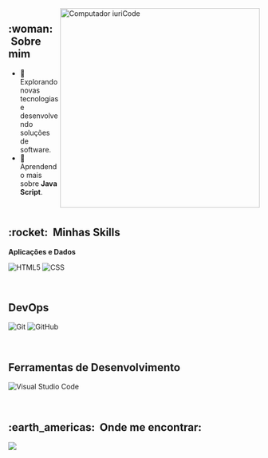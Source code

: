 <img src="https://raw.githubusercontent.com/MicaelliMedeiros/micaellimedeiros/master/image/computer-illustration.png" min-width="400px" max-width="400px" width="400px" align="right" alt="Computador iuriCode">
<h2> :woman: &nbsp;Sobre mim </h2>

- 🤔 &nbsp; Explorando novas tecnologias e desenvolvendo soluções de software.
- 🌱 &nbsp; Aprendendo mais sobre **Java Script**.
<br>
<h2> :rocket: &nbsp;Minhas Skills </h2>

**Aplicações e Dados**

  ![HTML5](https://img.shields.io/badge/-HTML5-333333?style=flat&logo=HTML5)
  ![CSS](https://img.shields.io/badge/-CSS-333333?style=flat&logo=CSS3&logoColor=1572B6)
  
  <br>
<h2> <strong> DevOps</strong> </h2>

  ![Git](https://img.shields.io/badge/-Git-333333?style=flat&logo=git)
  ![GitHub](https://img.shields.io/badge/-GitHub-333333?style=flat&logo=github)
  
  <br>

<h2> Ferramentas de Desenvolvimento </h2>

  ![Visual Studio Code](https://img.shields.io/badge/-Visual%20Studio%20Code-333333?style=flat&logo=visual-studio-code&logoColor=007ACC)
  
  <br>
  <h2> :earth_americas: &nbsp;Onde me encontrar: </h2> 
<p align="left">

  <a href="#" alt="Instagram">
  <img src="https://img.shields.io/badge/-Instagram-DF0174?style=flat-square&labelColor=DF0174&logo=instagram&logoColor=white&link=https://www.instagram.com/_ste.p/"/></a>
</p>  

